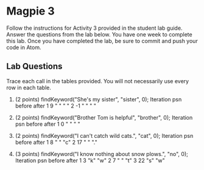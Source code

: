 # Magpie 3

Follow the instructions for Activity 3 provided in the student lab guide. Answer the questions from the lab below. You have one week to complete this lab. Once you have completed the lab, be sure to commit and push your code in Atom.

## Lab Questions
Trace each call in the tables provided. You will not necessarily use every row in each table.

1. (2 points) findKeyword("She's my sister", "sister", 0);
Iteration    psn    before    after
1            9      " "       " "
2            -1     " "       " "

2. (2 points) findKeyword("Brother Tom is helpful", "brother", 0);
Iteration    psn    before    after
1            0      " "       " "

3. (2 points) findKeyword("I can't catch wild cats.", "cat", 0);
Iteration    psn    before    after
1            8     " "       "c"
2            17    " "       "."

4. (3 points) findKeyword("I know nothing about snow plows.", "no", 0);
Iteration    psn    before    after
1            3      "k"       "w"
2            7      " "       "t"
3            22     "s"       "w"
